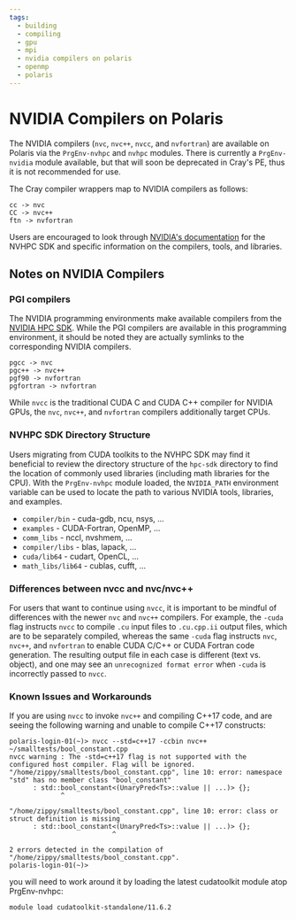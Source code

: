 ```yaml
---
tags:
  - building
  - compiling
  - gpu
  - mpi
  - nvidia compilers on polaris
  - openmp
  - polaris
---
```


# NVIDIA Compilers on Polaris

The NVIDIA compilers (`nvc`, `nvc++`, `nvcc`, and `nvfortran`) are available on Polaris via the `PrgEnv-nvhpc` and `nvhpc` modules. There is currently a `PrgEnv-nvidia` module available, but that will soon be deprecated in Cray's PE, thus it is not recommended for use.

The Cray compiler wrappers map to NVIDIA compilers as follows:

```
cc -> nvc
CC -> nvc++
ftn -> nvfortran
```

Users are encouraged to look through [NVIDIA's documentation](https://developer.nvidia.com/hpc-sdk) for the NVHPC SDK and specific information on the compilers, tools, and libraries.

## Notes on NVIDIA Compilers
### PGI compilers

The NVIDIA programming environments make available compilers from the [NVIDIA HPC SDK](https://developer.nvidia.com/hpc-sdk). While the PGI compilers are available in this programming environment, it should be noted they are actually symlinks to the corresponding NVIDIA compilers.

```
pgcc -> nvc
pgc++ -> nvc++
pgf90 -> nvfortran
pgfortran -> nvfortran
```

While `nvcc` is the traditional CUDA C and CUDA C++ compiler for NVIDIA GPUs, the `nvc`, `nvc++`, and `nvfortran` compilers additionally target CPUs.

### NVHPC SDK Directory Structure

Users migrating from CUDA toolkits to the NVHPC SDK may find it beneficial to review the directory structure of the `hpc-sdk` directory to find the location of commonly used libraries (including math libraries for the CPU). With the `PrgEnv-nvhpc` module loaded, the `NVIDIA_PATH` environment variable can be used to locate the path to various NVIDIA tools, libraries, and examples.

- `compiler/bin` - cuda-gdb, ncu, nsys, ...
- `examples` - CUDA-Fortran, OpenMP, ...
- `comm_libs` - nccl, nvshmem, ...
- `compiler/libs` - blas, lapack, ...
- `cuda/lib64` - cudart, OpenCL, ...
- `math_libs/lib64` - cublas, cufft, ...

### Differences between nvcc and nvc/nvc++

For users that want to continue using `nvcc`, it is important to be mindful of differences with the newer `nvc` and `nvc++` compilers. For example, the `-cuda` flag instructs `nvcc` to compile `.cu` input files to `.cu.cpp.ii` output files, which are to be separately compiled, whereas the same `-cuda` flag instructs `nvc`, `nvc++`, and `nvfortran` to enable CUDA C/C++ or CUDA Fortran code generation. The resulting output file in each case is different (text vs. object), and one may see an `unrecognized format error` when `-cuda` is incorrectly passed to `nvcc`.

### Known Issues and Workarounds

If you are using `nvcc` to invoke `nvc++` and compiling C++17 code, and are seeing the following warning and unable to compile C++17 constructs:

```
polaris-login-01(~)> nvcc --std=c++17 -ccbin nvc++ ~/smalltests/bool_constant.cpp
nvcc warning : The -std=c++17 flag is not supported with the configured host compiler. Flag will be ignored.
"/home/zippy/smalltests/bool_constant.cpp", line 10: error: namespace "std" has no member class "bool_constant"
      : std::bool_constant<(UnaryPred<Ts>::value || ...)> {};
             ^

"/home/zippy/smalltests/bool_constant.cpp", line 10: error: class or struct definition is missing
      : std::bool_constant<(UnaryPred<Ts>::value || ...)> {};
                          ^

2 errors detected in the compilation of "/home/zippy/smalltests/bool_constant.cpp".
polaris-login-01(~)>
```

you will need to work around it by loading the latest cudatoolkit module atop PrgEnv-nvhpc:

```
module load cudatoolkit-standalone/11.6.2
```

[//]: # (ToDo: repeat here some of the nvidia-specific items from general compiling page??)
[//]: # (ToDo: do we want separate pages for each compiler or a single compiler page with brief info on each of them with links to further info??)